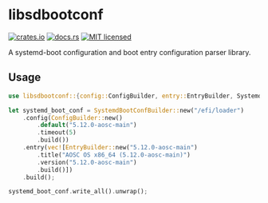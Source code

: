 # libsdbootconf

[![crates.io](https://img.shields.io/crates/v/libsdbootconf.svg)](https://crates.io/crates/libsdbootconf)
[![docs.rs](https://docs.rs/libsdbootconf/badge.svg)](https://docs.rs/libsdbootconf/)
[![MIT licensed](https://img.shields.io/crates/l/libsdbootconf.svg)](./LICENSE)

A systemd-boot configuration and boot entry configuration parser library.

## Usage

```rust
use libsdbootconf::{config::ConfigBuilder, entry::EntryBuilder, SystemdBootConfBuilder};

let systemd_boot_conf = SystemdBootConfBuilder::new("/efi/loader")
    .config(ConfigBuilder::new()
        .default("5.12.0-aosc-main")
        .timeout(5)
        .build())
    .entry(vec![EntryBuilder::new("5.12.0-aosc-main")
        .title("AOSC OS x86_64 (5.12.0-aosc-main)")
        .version("5.12.0-aosc-main")
        .build()])
    .build();

systemd_boot_conf.write_all().unwrap();
```

